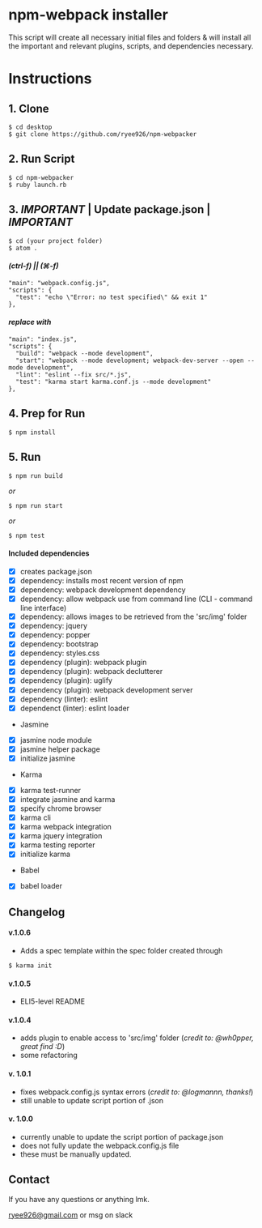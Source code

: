 # npm-webpack installer

This script will create all necessary initial files and folders & will install all the important and relevant plugins, scripts, and dependencies necessary.

# Instructions

## 1. **Clone**
```
$ cd desktop
$ git clone https://github.com/ryee926/npm-webpacker
```

## 2. **Run Script**
```
$ cd npm-webpacker
$ ruby launch.rb
```

## 3. *IMPORTANT* | **Update package.json** | *IMPORTANT*
```
$ cd (your project folder)
$ atom .
```
#### *(ctrl-f) || (⌘-f)*
```
"main": "webpack.config.js",
"scripts": {
  "test": "echo \"Error: no test specified\" && exit 1"
},
```
#### *replace with*
```
"main": "index.js",
"scripts": {
  "build": "webpack --mode development",
  "start": "webpack --mode development; webpack-dev-server --open --mode development",
  "lint": "eslint --fix src/*.js",
  "test": "karma start karma.conf.js --mode development"
},
```

## 4. **Prep for Run**
```
$ npm install
```

## 5. **Run**
```
$ npm run build
```
  *or*
```
$ npm run start
```
  *or*
```
$ npm test
```

#### Included dependencies

- [x] creates package.json
- [x] dependency: installs most recent version of npm
- [x] dependency: webpack development dependency
- [x] dependency: allow webpack use from command line (CLI - command line interface)
- [x] dependency: allows images to be retrieved from the 'src/img' folder
- [x] dependency: jquery
- [x] dependency: popper
- [x] dependency: bootstrap
- [x] dependency: styles.css
- [x] dependency (plugin): webpack plugin
- [x] dependency (plugin): webpack declutterer
- [x] dependency (plugin): uglify
- [x] dependency (plugin): webpack development server
- [x] dependency (linter): eslint
- [x] dependenct (linter): eslint loader
* Jasmine
- [x] jasmine node module
- [x] jasmine helper package
- [x] initialize jasmine
* Karma
- [x] karma test-runner
- [x] integrate jasmine and karma
- [x] specify chrome browser
- [x] karma cli
- [x] karma webpack integration
- [x] karma jquery integration
- [x] karma testing reporter
- [x] initialize karma
* Babel
- [x] babel loader

## Changelog

#### v.1.0.6
* Adds a spec template within the spec folder created through
```
$ karma init
```

#### v.1.0.5
* ELI5-level README

#### v.1.0.4
* adds plugin to enable access to 'src/img' folder (*credit to: @wh0pper, great find :D*)
* some refactoring

#### v. 1.0.1
* fixes webpack.config.js syntax errors (*credit to: @logmannn, thanks!*)
* still unable to update script portion of .json

#### v. 1.0.0
* currently unable to update the script portion of package.json
* does not fully update the webpack.config.js file
* these must be manually updated.

## Contact
If you have any questions or anything lmk.

ryee926@gmail.com or msg on slack
